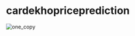 # cardekhopriceprediction

![one_copy](https://user-images.githubusercontent.com/62588094/86391534-9438aa00-bcb7-11ea-8e89-66e69172be41.jpg)

<br>
